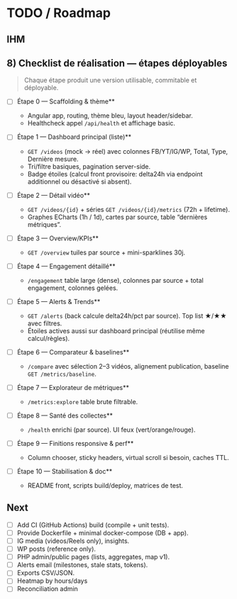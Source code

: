 # TODO / Roadmap

## IHM


## 8) Checklist de réalisation — étapes déployables
> Chaque étape produit une version utilisable, commitable et déployable.

- [ ] Étape 0 — Scaffolding & thème**
  * Angular app, routing, thème bleu, layout header/sidebar.
  * Healthcheck appel `/api/health` et affichage basic.

- [ ] Étape 1 — Dashboard principal (liste)**
  * `GET /videos` (mock → réel) avec colonnes FB/YT/IG/WP, Total, Type, Dernière mesure.
  * Tri/filtre basiques, pagination server-side.
  * Badge étoiles (calcul front provisoire: delta24h via endpoint additionnel ou désactivé si absent).

- [ ] Étape 2 — Détail vidéo**
  * `GET /videos/{id}` + séries `GET /videos/{id}/metrics` (72h + lifetime).
  * Graphes ECharts (1h / 1d), cartes par source, table “dernières métriques”.

- [ ] Étape 3 — Overview/KPIs**
  * `GET /overview` tuiles par source + mini-sparklines 30j.

- [ ] Étape 4 — Engagement détaillé**
  * `/engagement` table large (dense), colonnes par source + total engagement, colonnes gelées.

- [ ] Étape 5 — Alerts & Trends**
  * `GET /alerts` (back calcule delta24h/pct par source). Top list ★/★★ avec filtres.
  * Étoiles actives aussi sur dashboard principal (réutilise même calcul/règles).

- [ ] Étape 6 — Comparateur & baselines**
  * `/compare` avec sélection 2–3 vidéos, alignement publication, baseline `GET /metrics/baseline`.
  
- [ ] Étape 7 — Explorateur de métriques**
  * `/metrics:explore` table brute filtrable.

- [ ] Étape 8 — Santé des collectes**
  * `/health` enrichi (par source). UI feux (vert/orange/rouge).

- [ ] Étape 9 — Finitions responsive & perf**
  * Column chooser, sticky headers, virtual scroll si besoin, caches TTL.

- [ ] Étape 10 — Stabilisation & doc**
  * README front, scripts build/deploy, matrices de test.



## Next
- [ ] Add CI (GitHub Actions) build (compile + unit tests).
- [ ] Provide Dockerfile + minimal docker-compose (DB + app).
- [ ] IG media (videos/Reels only), insights.
- [ ] WP posts (reference only).
- [ ] PHP admin/public pages (lists, aggregates, map v1).
- [ ] Alerts email (milestones, stale stats, tokens).
- [ ] Exports CSV/JSON.
- [ ] Heatmap by hours/days
- [ ] Reconciliation admin